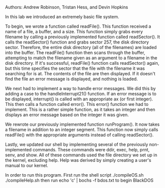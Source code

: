 Authors: Andrew Robinson, Tristan Hess, and Devin Hopkins

In this lab we introduced an extremely basic file system.

To begin, we wrote a function called readFile(). This function received a name of a file, a buffer, and a size. This function simply grabs every filename by calling a previously implemented function called readSector(). It calls the readSector() function and grabs sector 257, the disk directory sector. Therefore, the entire disk directory (all of the filenames) are loaded into the buffer. The readFile() function then scans through the buffer, attempting to match the filename given as an argument to a filename in the disk directory. If it's successful, readFile() function calls readSector() again, but this time specifies the sector that the file with the filename it was searching for is at. The contents of the file are then displayed. If it doesn't find the file an error message is displayed, and nothing is loaded.

We next had to implement a way to handle error messages. We did this by adding a case to the handleInterrupt21() function. If an error message is to be displayed, interrupt() is called with an appropriate ax (or first integer). This then calls a function called error(). This error() function we had to implement. This is a rather simple function, as it takes an integer and then displays an error message based on the integer it was given.

We rewrote our previously implemented function runProgram(). It now takes a filename in addition to an integer segment. This function now simply calls readFile() with the appropriate arguments instead of calling readSector().

Lastly, we updated our shell by implementing several of the previously non-implemented commands. These commands were ddir, exec, help, prnt, senv, and show. All of these commands used the file directory we set up in the kernel, excluding help. Help was derived by simply creating a user's manual to our kernel.

In order to run this program. First run the shell script
./compileOS.sh
./compileHelp.sh
then run
echo 'c' | bochs -f bdos.txt
to begin BlackDOS
